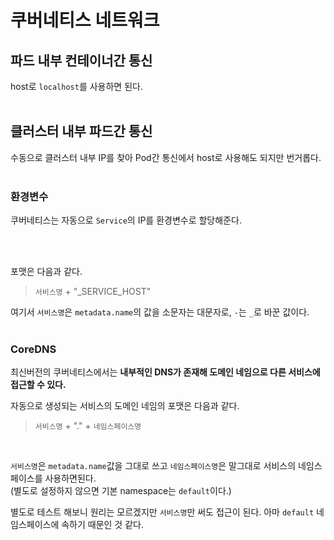 # 쿠버네티스 네트워크

## 파드 내부 컨테이너간 통신
host로 `localhost`를 사용하면 된다.
<br><br>

## 클러스터 내부 파드간 통신
수동으로 클러스터 내부 IP를 찾아 Pod간 통신에서 host로 사용해도 되지만 번거롭다.
<br><br>

### 환경변수
쿠버네티스는 자동으로 `Service`의 IP를 환경변수로 할당해준다.

<br><br>

포맷은 다음과 같다.
> `서비스명` + "_SERVICE_HOST"

여기서 `서비스명`은 `metadata.name`의 값을 소문자는 대문자로, `-`는 `_`로 바꾼 값이다.
<br><br>

### CoreDNS 
최신버전의 쿠버네티스에서는 **내부적인 DNS가 존재해 도메인 네임으로 다른 서비스에 접근할 수 있다.**

자동으로 생성되는 서비스의 도메인 네임의 포맷은 다음과 같다.
> `서비스명` + "." + `네임스페이스명`

<br>

`서비스명`은 `metadata.name`값을 그대로 쓰고 `네임스페이스명`은 말그대로 서비스의 네임스페이스를 사용하면된다.  
(별도로 설정하지 않으면 기본 namespace는 `default`이다.)
 
 별도로 테스트 해보니 원리는 모르겠지만 `서비스명`만 써도 접근이 된다. 아마 `default` 네임스페이스에 속하기 때문인 것 같다.